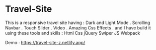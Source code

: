 # Travel-Site
This is a responsive travel site having :
Dark and Light Mode .
Scrolling Navbar .
Touch Slider .
Video .
Amazing Css Effects .
and I have build it using these tools and skills :
Html 
Css 
jQuery
Swiper JS
Webpack

Demo : https://travel-site-z.netlify.app/
